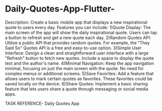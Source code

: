 # Daily-Quotes-App-Flutter-
Description: Create a basic mobile app that displays a new inspirational quote to users
every day.
Features you can include:
1)Quote Display: The main screen of the app will show the daily inspirational quote.
Users can tap a button to refresh and get a new quote each day.
2)Random Quotes API: Utilize a public API that provides random quotes. For example,
the "They Said So" Quotes API is a free and easy-to-use option.
3)Simple User Interface: Design a clean and straightforward user interface with a large
"Refresh" button to fetch new quotes. Include a space to display the quote text and the
author's name.
4)Minimal Navigation: Keep the app navigation minimal, focusing on just the main
screen with the quote. No need for complex menus or additional screens.
5)Save Favorites: Add a feature that allows users to mark certain quotes as favorites.
These favorites could be saved locally on the device.
6)Share Quotes: Implement a basic sharing feature that lets users share a quote through
messaging or social media apps.

TASK REFERENCE- Daily Quotes App
